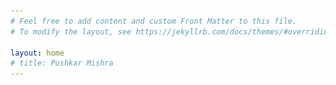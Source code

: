 ```yaml
---
# Feel free to add content and custom Front Matter to this file.
# To modify the layout, see https://jekyllrb.com/docs/themes/#overriding-theme-defaults

layout: home
# title: Pushkar Mishra
---
```


<html lang="en">
<title>Pushkar Mishra | Google DeepMind</title>
<head>
    <meta charset="UTF-8">
    <meta name="viewport" content="width=device-width, initial-scale=1.0">
    <style>
        body {
            font-family: -apple-system, BlinkMacSystemFont, 'Segoe UI', Roboto, Oxygen, Ubuntu, sans-serif;
            margin: 0 auto;
            color: #333;
            overscroll-behavior-y: none;
        }
        
         /* Landing */
        .header {
            display: grid;
            grid-template-columns: 2fr 1fr;
            gap: 25px;
            margin-bottom: 40px;
        }
        
        .profile-info h1 {
            font-size: 2.5em;
            margin: 0;
            color: #2d3748;
        }
        
        .profile-info .subtitle {
            color: #718096;
            font-size: 1.1em;
            margin: 10px 0 20px 0;
            text-transform: uppercase;
            letter-spacing: 0.5px;
        }
        
        .profile-image {
            max-width: 100%;
            height: auto;
            border-radius: 4px;
        }
        
        /* Google scholar */
        .google-scholar {
            display: inline-flex;
            align-items: center;
            padding: 12px 24px;
            background: #fff;
            border: 1px solid #e2e8f0;
            border-radius: 8px;
            text-decoration: none;
            color: #2d3748;
            font-weight: 500;
            margin-bottom: 40px;
        }
        
        .google-scholar svg {
            margin-left: 8px;
        }
        
        .section-title {
            color: #718096;
            font-size: 1.5em;
            margin: 30px 0 20px 0;
        }
        
        /* Research areas */
        .research-areas {
            display: grid;
            grid-template-columns: repeat(3, 1fr);
            gap: 20px;
            margin-bottom: 40px;
        }
        
        .research-area {
            padding: 20px;
            color: white;
            border-radius: 8px;
            font-weight: 500;
            text-align: center;
        }
        
        .generative-ai {
            background: #1a1b3b;
        }
        
        .core-ml {
            background: #582f1c;
        }
        
        .nlp {
            background: #1f3937;
        }

        /* Updates */
        .latest-updates {
          margin: 2rem 0;
          padding: 1rem;
        }

        .updates-container {
          max-width: 800px;
          margin: 0 auto;
        }

        .update-card {
          display: flex;
          margin-bottom: 1.5rem;
          padding: 1rem;
          border-radius: 8px;
          background-color: #e1e6eb;
          transition: transform 0.2s ease;
        }

        .update-card:hover {
          transform: translateY(-2px);
          box-shadow: 0 4px 6px rgba(0, 0, 0, 0.1);
        }

        .update-date {
          min-width: 200px;
          font-weight: 500;
          color: #666;
        }

        .update-content {
          flex: 1;
        }

        .update-content h3 {
          margin: 0 0 0.5rem 0;
          font-size: 1.1rem;
        }

        .update-content a {
          color: #1a73e8;
          text-decoration: none;
        }

        .update-content a:hover {
          text-decoration: underline;
        }

        .update-content p {
          margin: 0;
          color: #444;
        }
    </style>
</head>
<body>
    <div class="header">
        <div class="profile-info">
            <h1>Pushkar Mishra</h1>
            <div class="subtitle">Lead AI Researcher | Google DeepMind</div>
            <p>Pushkar Mishra is a Lead AI researcher at Google DeepMind. His research interests include Generative AI, Core Machine Learning, and Natural Language Processing.</p>
            <p>Before Google DeepMind, he was at Meta AI (ex-Facebook AI), where he led the company-wide effort on robust recommender systems and contributed to the pivotal initiative on open-source foundation models as one of the authors of Llama 2.</p>
        </div>
        <img src="assets/Pushkar_Mishra.jpg" alt="Pushkar Mishra" class="profile-image">
    </div>

    <a href="https://scholar.google.com/citations?user=bVcZ1qkAAAAJ" class="google-scholar" target="_blank">
        Google Scholar
        <svg width="20" height="20" viewBox="0 0 20 20" fill="none" xmlns="http://www.w3.org/2000/svg">
            <path d="M5 10H15M15 10L10 5M15 10L10 15" stroke="currentColor" stroke-width="2" stroke-linecap="round" stroke-linejoin="round"/>
        </svg>
    </a>

    <h2 class="section-title">Research Areas</h2>
    <div class="research-areas">
        <div class="research-area generative-ai">Generative AI</div>
        <div class="research-area core-ml">Core Machine Learning</div>
        <div class="research-area nlp">Natural Language Processing (NLP)</div>
    </div>

    <br>
    <h2 class="section-title">Latest Updates</h2>
    <div class="updates-container">
    {% for update in site.data.updates limit:5 %}
      <div class="update-card">
        <div class="update-date">
          {{ update.date | date: "%B %d, %Y" }}
        </div>
        <div class="update-content">
          <h3>
            {% if update.link %}
              <a href="{{ update.link }}" target="_blank">{{ update.title }}</a>
            {% else %}
              {{ update.title }}
            {% endif %}
          </h3>
          <p>{{ update.description }}</p>
        </div>
      </div>
    {% endfor %}
  </div>
</body>
</html>